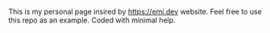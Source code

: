 This is my personal page insired by https://emi.dev website. Feel free to use this repo as an example. Coded with minimal help.

